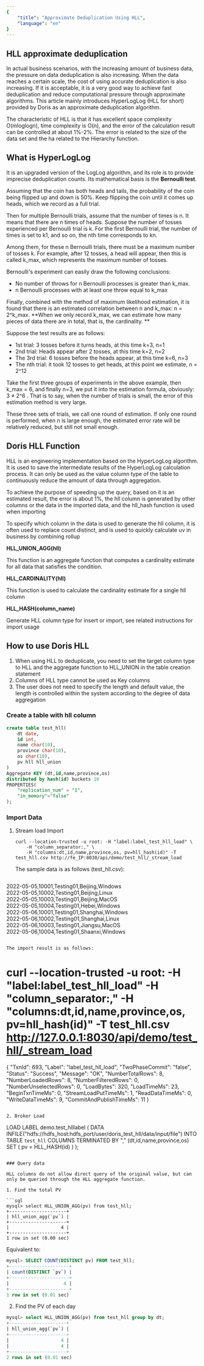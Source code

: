 ```yaml
---
{
    "title": "Approximate Deduplication Using HLL",
    "language": "en"
}
---
```


## HLL approximate deduplication

In actual business scenarios, with the increasing amount of business data, the pressure on data deduplication is also increasing. When the data reaches a certain scale, the cost of using accurate deduplication is also increasing. If it is acceptable, it is a very good way to achieve fast deduplication and reduce computational pressure through approximate algorithms. This article mainly introduces HyperLogLog (HLL for short) provided by Doris as an approximate deduplication algorithm.

The characteristic of HLL is that it has excellent space complexity O(mloglogn), time complexity is O(n), and the error of the calculation result can be controlled at about 1%-2%. The error is related to the size of the data set and the ha related to the Hierarchy function.

## What is HyperLogLog

It is an upgraded version of the LogLog algorithm, and its role is to provide imprecise deduplication counts. Its mathematical basis is the **Bernoulli test**.

Assuming that the coin has both heads and tails, the probability of the coin being flipped up and down is 50%. Keep flipping the coin until it comes up heads, which we record as a full trial.

Then for multiple Bernoulli trials, assume that the number of times is n. It means that there are n times of heads. Suppose the number of tosses experienced per Bernoulli trial is k. For the first Bernoulli trial, the number of times is set to k1, and so on, the nth time corresponds to kn.

Among them, for these n Bernoulli trials, there must be a maximum number of tosses k. For example, after 12 tosses, a head will appear, then this is called k_max, which represents the maximum number of tosses.

Bernoulli's experiment can easily draw the following conclusions:

- No number of throws for n Bernoulli processes is greater than k_max.
- n Bernoulli processes with at least one throw equal to k_max

Finally, combined with the method of maximum likelihood estimation, it is found that there is an estimated correlation between n and k_max: n = 2^k_max. **When we only record k_max, we can estimate how many pieces of data there are in total, that is, the cardinality. **

Suppose the test results are as follows:

- 1st trial: 3 tosses before it turns heads, at this time k=3, n=1
- 2nd trial: Heads appear after 2 tosses, at this time k=2, n=2
- The 3rd trial: 6 tosses before the heads appear, at this time k=6, n=3
- The nth trial: it took 12 tosses to get heads, at this point we estimate, n = 2^12

Take the first three groups of experiments in the above example, then k_max = 6, and finally n=3, we put it into the estimation formula, obviously: 3 ≠ 2^6 . That is to say, when the number of trials is small, the error of this estimation method is very large.

These three sets of trials, we call one round of estimation. If only one round is performed, when n is large enough, the estimated error rate will be relatively reduced, but still not small enough.

## Doris HLL Function

HLL is an engineering implementation based on the HyperLogLog algorithm. It is used to save the intermediate results of the HyperLogLog calculation process. It can only be used as the value column type of the table to continuously reduce the amount of data through aggregation.

To achieve the purpose of speeding up the query, based on it is an estimated result, the error is about 1%, the hll column is generated by other columns or the data in the imported data, and the hll_hash function is used when importing

To specify which column in the data is used to generate the hll column, it is often used to replace count distinct, and is used to quickly calculate uv in business by combining rollup

**HLL_UNION_AGG(hll)**

This function is an aggregate function that computes a cardinality estimate for all data that satisfies the condition.

**HLL_CARDINALITY(hll)**

This function is used to calculate the cardinality estimate for a single hll column

**HLL_HASH(column_name)**

Generate HLL column type for insert or import, see related instructions for import usage

## How to use Doris HLL

1. When using HLL to deduplicate, you need to set the target column type to HLL and the aggregate function to HLL_UNION in the table creation statement
2. Columns of HLL type cannot be used as Key columns
3. The user does not need to specify the length and default value, the length is controlled within the system according to the degree of data aggregation

### Create a table with hll column

```sql
create table test_hll(
	dt date,
	id int,
	name char(10),
	province char(10),
	os char(10),
	pv hll hll_union
)
Aggregate KEY (dt,id,name,province,os)
distributed by hash(id) buckets 10
PROPERTIES(
	"replication_num" = "1",
	"in_memory"="false"
);
```

### Import Data

1. Stream load Import

   ```
   curl --location-trusted -u root: -H "label:label_test_hll_load" \
       -H "column_separator:," \
       -H "columns:dt,id,name,province,os, pv=hll_hash(id)" -T test_hll.csv http://fe_IP:8030/api/demo/test_hll/_stream_load
   ```

   The sample data is as follows (test_hll.csv):

   ```text
  2022-05-05,10001,Testing01,Beijing,Windows  
  2022-05-05,10002,Testing01,Beijing,Linux  
  2022-05-05,10003,Testing01,Beijing,MacOS  
  2022-05-05,10004,Testing01,Hebei,Windows  
  2022-05-06,10001,Testing01,Shanghai,Windows  
  2022-05-06,10002,Testing01,Shanghai,Linux  
  2022-05-06,10003,Testing01,Jiangsu,MacOS  
  2022-05-06,10004,Testing01,Shaanxi,Windows
   ```

   The import result is as follows:

   ```
   # curl --location-trusted -u root: -H "label:label_test_hll_load"     -H "column_separator:,"     -H "columns:dt,id,name,province,os, pv=hll_hash(id)" -T test_hll.csv http://127.0.0.1:8030/api/demo/test_hll/_stream_load
   
   {
       "TxnId": 693,
       "Label": "label_test_hll_load",
       "TwoPhaseCommit": "false",
       "Status": "Success",
       "Message": "OK",
       "NumberTotalRows": 8,
       "NumberLoadedRows": 8,
       "NumberFilteredRows": 0,
       "NumberUnselectedRows": 0,
       "LoadBytes": 320,
       "LoadTimeMs": 23,
       "BeginTxnTimeMs": 0,
       "StreamLoadPutTimeMs": 1,
       "ReadDataTimeMs": 0,
       "WriteDataTimeMs": 9,
       "CommitAndPublishTimeMs": 11
   }
   ```

2. Broker Load

```
LOAD LABEL demo.test_hlllabel
 (
    DATA INFILE("hdfs://hdfs_host:hdfs_port/user/doris_test_hll/data/input/file")
    INTO TABLE `test_hll`
    COLUMNS TERMINATED BY ","
    (dt,id,name,province,os)
    SET (
      pv = HLL_HASH(id)
    )
 );
```

### Query data

HLL columns do not allow direct query of the original value, but can only be queried through the HLL aggregate function.

1. Find the total PV

```sql
mysql> select HLL_UNION_AGG(pv) from test_hll;
+---------------------+
| hll_union_agg(`pv`) |
+---------------------+
|                   4 |
+---------------------+
1 row in set (0.00 sec)
```

Equivalent to:

```sql
mysql> SELECT COUNT(DISTINCT pv) FROM test_hll;
+----------------------+
| count(DISTINCT `pv`) |
+----------------------+
|                    4 |
+----------------------+
1 row in set (0.01 sec)
```

2. Find the PV of each day

```sql
mysql> select HLL_UNION_AGG(pv) from test_hll group by dt;
+---------------------+
| hll_union_agg(`pv`) |
+---------------------+
|                   4 |
|                   4 |
+---------------------+
2 rows in set (0.01 sec)
```